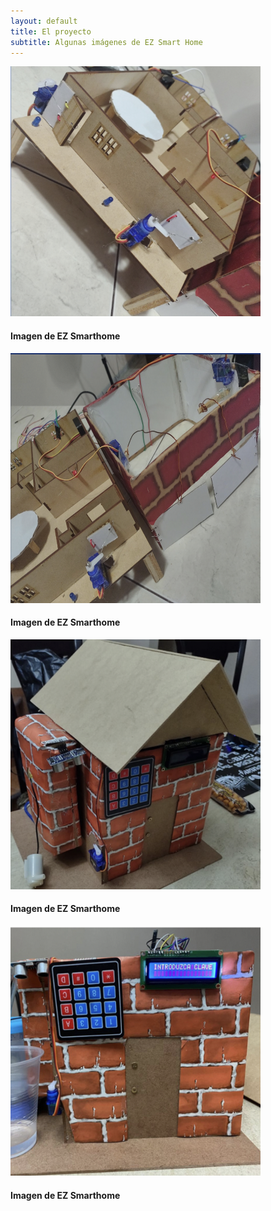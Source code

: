 ```yaml
---
layout: default
title: El proyecto
subtitle: Algunas imágenes de EZ Smart Home
---
```


![](./Images/casa1.png)  
#### Imagen de EZ Smarthome
![](./Images/casa2.png)  
#### Imagen de EZ Smarthome
![](./Images/casa3.png)  
#### Imagen de EZ Smarthome
![](./Images/casa4.png)  
#### Imagen de EZ Smarthome
